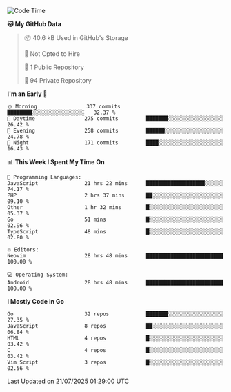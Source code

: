 
<!--START_SECTION:waka-->
![Code Time](http://img.shields.io/badge/Code%20Time-6%2C119%20hrs%2021%20mins-blue)

**🐱 My GitHub Data** 

> 📦 40.6 kB Used in GitHub's Storage 
 > 
> 🚫 Not Opted to Hire
 > 
> 📜 1 Public Repository 
 > 
> 🔑 94 Private Repository 
 > 
**I'm an Early 🐤** 

```text
🌞 Morning                337 commits         ████████░░░░░░░░░░░░░░░░░   32.37 % 
🌆 Daytime                275 commits         ███████░░░░░░░░░░░░░░░░░░   26.42 % 
🌃 Evening                258 commits         ██████░░░░░░░░░░░░░░░░░░░   24.78 % 
🌙 Night                  171 commits         ████░░░░░░░░░░░░░░░░░░░░░   16.43 % 
```


📊 **This Week I Spent My Time On** 

```text
💬 Programming Languages: 
JavaScript               21 hrs 22 mins      ███████████████████░░░░░░   74.17 % 
PHP                      2 hrs 37 mins       ██░░░░░░░░░░░░░░░░░░░░░░░   09.10 % 
Other                    1 hr 32 mins        █░░░░░░░░░░░░░░░░░░░░░░░░   05.37 % 
Go                       51 mins             █░░░░░░░░░░░░░░░░░░░░░░░░   02.96 % 
TypeScript               48 mins             █░░░░░░░░░░░░░░░░░░░░░░░░   02.80 % 

🔥 Editors: 
Neovim                   28 hrs 48 mins      █████████████████████████   100.00 % 

💻 Operating System: 
Android                  28 hrs 48 mins      █████████████████████████   100.00 % 
```

**I Mostly Code in Go** 

```text
Go                       32 repos            ███████░░░░░░░░░░░░░░░░░░   27.35 % 
JavaScript               8 repos             ██░░░░░░░░░░░░░░░░░░░░░░░   06.84 % 
HTML                     4 repos             █░░░░░░░░░░░░░░░░░░░░░░░░   03.42 % 
C                        4 repos             █░░░░░░░░░░░░░░░░░░░░░░░░   03.42 % 
Vim Script               3 repos             █░░░░░░░░░░░░░░░░░░░░░░░░   02.56 % 
```




 Last Updated on 21/07/2025 01:29:00 UTC
<!--END_SECTION:waka-->
